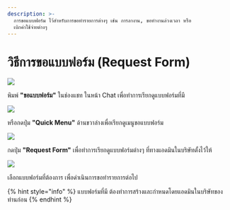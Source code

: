 ```yaml
---
description: >-
  การขอแบบฟอร์ม ไว้สำหรับการขอทำรายการต่างๆ เช่น การลางาน, ขอทำงานล่วงเวลา หรือ
  เบิกค่าใช้จ่ายต่างๆ
---
```


# วิธีการขอแบบฟอร์ม \(Request Form\)

![](../.gitbook/assets/image%20%2826%29.png)

พิมพ์ **"ขอแบบฟอร์ม"** ในช่องแชท ในหน้า Chat เพื่อทำการเรียกดูแบบฟอร์มที่มี

![](../.gitbook/assets/image%20%2816%29.png)

หรือกดปุ่ม **"Quick Menu"** ด้านขวาล่างเพื่อเรียกดูเมนูขอแบบฟอร์ม

![](../.gitbook/assets/image%20%283%29.png)

กดปุ่ม **"Request Form"** เพื่อทำการเรียกดูแบบฟอร์มต่างๆ ที่ทางแอดมินในบริษัทตั้งไว้ให้

![](../.gitbook/assets/image.png)

เลือกแบบฟอร์มที่ต้องการ เพื่อดำเนินการขอทำรายการต่อไป

{% hint style="info" %}
แบบฟอร์มที่มี ต้องทำการสร้างและกำหนดโดยแอดมินในบริษัทของท่านก่อน
{% endhint %}

